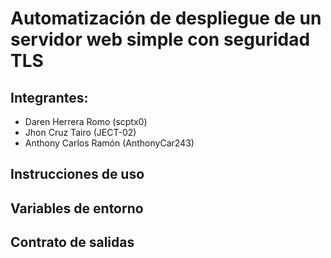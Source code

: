 # Automatización de despliegue de un servidor web simple con seguridad TLS

## Integrantes:

- Daren Herrera Romo (scptx0)
- Jhon Cruz Tairo (JECT-02)
- Anthony Carlos Ramón (AnthonyCar243)

## Instrucciones de uso

## Variables de entorno

## Contrato de salidas